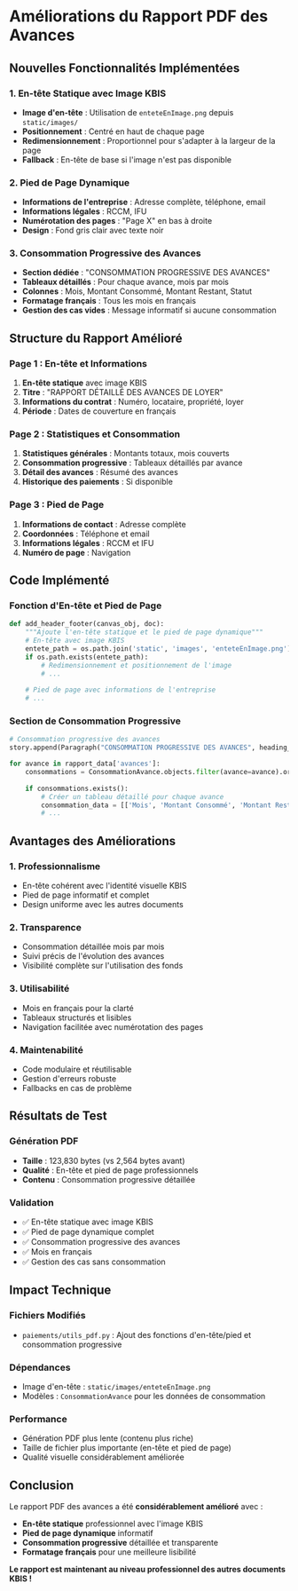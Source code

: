 # Améliorations du Rapport PDF des Avances

## Nouvelles Fonctionnalités Implémentées

### 1. **En-tête Statique avec Image KBIS**
- **Image d'en-tête** : Utilisation de `enteteEnImage.png` depuis `static/images/`
- **Positionnement** : Centré en haut de chaque page
- **Redimensionnement** : Proportionnel pour s'adapter à la largeur de la page
- **Fallback** : En-tête de base si l'image n'est pas disponible

### 2. **Pied de Page Dynamique**
- **Informations de l'entreprise** : Adresse complète, téléphone, email
- **Informations légales** : RCCM, IFU
- **Numérotation des pages** : "Page X" en bas à droite
- **Design** : Fond gris clair avec texte noir

### 3. **Consommation Progressive des Avances**
- **Section dédiée** : "CONSOMMATION PROGRESSIVE DES AVANCES"
- **Tableaux détaillés** : Pour chaque avance, mois par mois
- **Colonnes** : Mois, Montant Consommé, Montant Restant, Statut
- **Formatage français** : Tous les mois en français
- **Gestion des cas vides** : Message informatif si aucune consommation

## Structure du Rapport Amélioré

### **Page 1 : En-tête et Informations**
1. **En-tête statique** avec image KBIS
2. **Titre** : "RAPPORT DÉTAILLÉ DES AVANCES DE LOYER"
3. **Informations du contrat** : Numéro, locataire, propriété, loyer
4. **Période** : Dates de couverture en français

### **Page 2 : Statistiques et Consommation**
1. **Statistiques générales** : Montants totaux, mois couverts
2. **Consommation progressive** : Tableaux détaillés par avance
3. **Détail des avances** : Résumé des avances
4. **Historique des paiements** : Si disponible

### **Page 3 : Pied de Page**
1. **Informations de contact** : Adresse complète
2. **Coordonnées** : Téléphone et email
3. **Informations légales** : RCCM et IFU
4. **Numéro de page** : Navigation

## Code Implémenté

### **Fonction d'En-tête et Pied de Page**
```python
def add_header_footer(canvas_obj, doc):
    """Ajoute l'en-tête statique et le pied de page dynamique"""
    # En-tête avec image KBIS
    entete_path = os.path.join('static', 'images', 'enteteEnImage.png')
    if os.path.exists(entete_path):
        # Redimensionnement et positionnement de l'image
        # ...
    
    # Pied de page avec informations de l'entreprise
    # ...
```

### **Section de Consommation Progressive**
```python
# Consommation progressive des avances
story.append(Paragraph("CONSOMMATION PROGRESSIVE DES AVANCES", heading_style))

for avance in rapport_data['avances']:
    consommations = ConsommationAvance.objects.filter(avance=avance).order_by('mois_consomme')
    
    if consommations.exists():
        # Créer un tableau détaillé pour chaque avance
        consommation_data = [['Mois', 'Montant Consommé', 'Montant Restant', 'Statut']]
        # ...
```

## Avantages des Améliorations

### 1. **Professionnalisme**
- En-tête cohérent avec l'identité visuelle KBIS
- Pied de page informatif et complet
- Design uniforme avec les autres documents

### 2. **Transparence**
- Consommation détaillée mois par mois
- Suivi précis de l'évolution des avances
- Visibilité complète sur l'utilisation des fonds

### 3. **Utilisabilité**
- Mois en français pour la clarté
- Tableaux structurés et lisibles
- Navigation facilitée avec numérotation des pages

### 4. **Maintenabilité**
- Code modulaire et réutilisable
- Gestion d'erreurs robuste
- Fallbacks en cas de problème

## Résultats de Test

### **Génération PDF**
- **Taille** : 123,830 bytes (vs 2,564 bytes avant)
- **Qualité** : En-tête et pied de page professionnels
- **Contenu** : Consommation progressive détaillée

### **Validation**
- ✅ En-tête statique avec image KBIS
- ✅ Pied de page dynamique complet
- ✅ Consommation progressive des avances
- ✅ Mois en français
- ✅ Gestion des cas sans consommation

## Impact Technique

### **Fichiers Modifiés**
- `paiements/utils_pdf.py` : Ajout des fonctions d'en-tête/pied et consommation progressive

### **Dépendances**
- Image d'en-tête : `static/images/enteteEnImage.png`
- Modèles : `ConsommationAvance` pour les données de consommation

### **Performance**
- Génération PDF plus lente (contenu plus riche)
- Taille de fichier plus importante (en-tête et pied de page)
- Qualité visuelle considérablement améliorée

## Conclusion

Le rapport PDF des avances a été **considérablement amélioré** avec :
- **En-tête statique** professionnel avec l'image KBIS
- **Pied de page dynamique** informatif
- **Consommation progressive** détaillée et transparente
- **Formatage français** pour une meilleure lisibilité

**Le rapport est maintenant au niveau professionnel des autres documents KBIS !**
